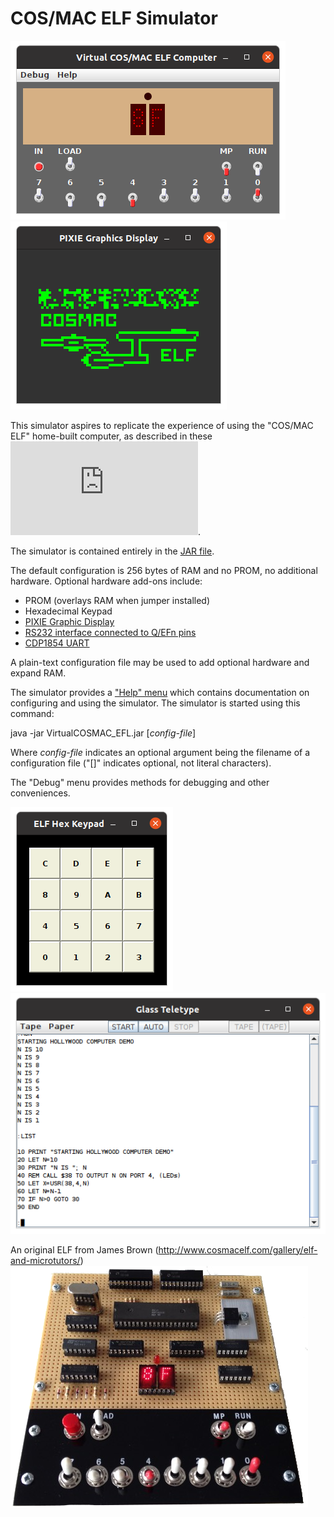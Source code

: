 # COS/MAC ELF Simulator

![Example](photos/screenshot-4.png)
![Example](photos/pixie-2.png)

This simulator aspires to replicate the experience of
using the "COS/MAC ELF" home-built computer, as described
in these
![Popular Electronics articles](http://www.exemark.com/Microcontrollers/PopularElecwebc.pdf).

The simulator is contained entirely in the [JAR file](bin/VirtualCOSMAC_ELF.jar).

The default configuration is 256 bytes of RAM and no PROM, no additional hardware.
Optional hardware add-ons include:

* PROM (overlays RAM when jumper installed)
* Hexadecimal Keypad
* [PIXIE Graphic Display](https://htmlpreview.github.io/?https://github.com/durgadas311/cosmac-elf/blob/master/sim/docs/cdp1861.html)
* [RS232 interface connected to Q/EFn pins](https://htmlpreview.github.io/?https://github.com/durgadas311/cosmac-elf/blob/master/sim/docs/quart.html)
* [CDP1854 UART](https://htmlpreview.github.io/?https://github.com/durgadas311/cosmac-elf/blob/master/sim/docs/cdp1854.html)

A plain-text configuration file may be used to add optional hardware and expand RAM.

The simulator provides a
["Help" menu](https://htmlpreview.github.io/?https://github.com/durgadas311/cosmac-elf/blob/master/sim/docs/cosmac_elf.html)
which contains documentation on configuring and using the simulator.
The simulator is started using this command:

java -jar VirtualCOSMAC_EFL.jar [*config-file*]

Where *config-file* indicates an optional argument being the filename
of a configuration file ("[]" indicates optional, not literal characters).

The "Debug" menu provides methods for debugging and other conveniences.

![Example](photos/keypad-1.png)
![Example](photos/teletype-2.png)

An original ELF from James Brown
(http://www.cosmacelf.com/gallery/elf-and-microtutors/)
![Reference](photos/my_elf_20150331_med.png)
